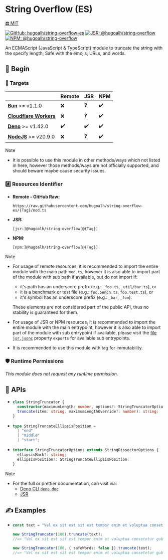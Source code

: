 # String Overflow (ES)

[**⚖️** MIT](./LICENSE.md)

[![GitHub: hugoalh/string-overflow-es](https://img.shields.io/github/v/release/hugoalh/string-overflow-es?label=hugoalh/string-overflow-es&labelColor=181717&logo=github&logoColor=ffffff&sort=semver&style=flat "GitHub: hugoalh/string-overflow-es")](https://github.com/hugoalh/string-overflow-es)
[![JSR: @hugoalh/string-overflow](https://img.shields.io/jsr/v/@hugoalh/string-overflow?label=@hugoalh/string-overflow&labelColor=F7DF1E&logo=jsr&logoColor=000000&style=flat "JSR: @hugoalh/string-overflow")](https://jsr.io/@hugoalh/string-overflow)
[![NPM: @hugoalh/string-overflow](https://img.shields.io/npm/v/@hugoalh/string-overflow?label=@hugoalh/string-overflow&labelColor=CB3837&logo=npm&logoColor=ffffff&style=flat "NPM: @hugoalh/string-overflow")](https://www.npmjs.com/package/@hugoalh/string-overflow)

An ECMAScript (JavaScript & TypeScript) module to truncate the string with the specify length; Safe with the emojis, URLs, and words.

## 🔰 Begin

### 🎯 Targets

|  | **Remote** | **JSR** | **NPM** |
|:--|:--|:--|:--|
| **[Bun](https://bun.sh/)** >= v1.1.0 | ❌ | ❓ | ✔️ |
| **[Cloudflare Workers](https://workers.cloudflare.com/)** | ❌ | ❓ | ✔️ |
| **[Deno](https://deno.land/)** >= v1.42.0 | ✔️ | ✔️ | ✔️ |
| **[NodeJS](https://nodejs.org/)** >= v20.9.0 | ❌ | ❓ | ✔️ |

> [!NOTE]
> - It is possible to use this module in other methods/ways which not listed in here, however those methods/ways are not officially supported, and should beware maybe cause security issues.

### #️⃣ Resources Identifier

- **Remote - GitHub Raw:**
  ```
  https://raw.githubusercontent.com/hugoalh/string-overflow-es/{Tag}/mod.ts
  ```
- **JSR:**
  ```
  [jsr:]@hugoalh/string-overflow[@{Tag}]
  ```
- **NPM:**
  ```
  [npm:]@hugoalh/string-overflow[@{Tag}]
  ```

> [!NOTE]
> - For usage of remote resources, it is recommended to import the entire module with the main path `mod.ts`, however it is also able to import part of the module with sub path if available, but do not import if:
>
>   - it's path has an underscore prefix (e.g.: `_foo.ts`, `_util/bar.ts`), or
>   - it is a benchmark or test file (e.g.: `foo.bench.ts`, `foo.test.ts`), or
>   - it's symbol has an underscore prefix (e.g.: `_bar`, `_foo`).
>
>   These elements are not considered part of the public API, thus no stability is guaranteed for them.
> - For usage of JSR or NPM resources, it is recommended to import the entire module with the main entrypoint, however it is also able to import part of the module with sub entrypoint if available, please visit the [file `jsr.jsonc`](./jsr.jsonc) property `exports` for available sub entrypoints.
> - It is recommended to use this module with tag for immutability.

### 🛡️ Runtime Permissions

*This module does not request any runtime permission.*

## 🧩 APIs

- ```ts
  class StringTruncator {
    constructor(maximumLength: number, options?: StringTruncatorOptions);
    truncate(item: string, maximumLengthOverride?: number): string;
  }
  ```
- ```ts
  type StringTruncateEllipsisPosition = 
    | "end"
    | "middle"
    | "start";
  ```
- ```ts
  interface StringTruncatorOptions extends StringDissectorOptions {
    ellipsisMark?: string;
    ellipsisPosition?: StringTruncateEllipsisPosition;
  }
  ```

> [!NOTE]
> - For the full or prettier documentation, can visit via:
>   - [Deno CLI `deno doc`](https://docs.deno.com/runtime/reference/cli/documentation_generator/)
>   - [JSR](https://jsr.io/@hugoalh/string-overflow)

## ✍️ Examples

- ```ts
  const text = "Vel ex sit est sit est tempor enim et voluptua consetetur gubergren gubergren ut. Amet dolores sit. Duo iriure vel dolore illum diam. Ea vero diam diam tincidunt molestie elitr te sed nisl ut vulputate tincidunt accusam sit sed. Amet sea dolore rebum amet accusam labore dolor no sadipscing labore. Sit erat sit sed voluptua tempor sit ea dolor et.";

  new StringTruncator(100).truncate(text);
  //=> "Vel ex sit est sit est tempor enim et voluptua consetetur gubergren gubergren ut. Amet dolores..."

  new StringTruncator(100, { safeWords: false }).truncate(text);
  //=> "Vel ex sit est sit est tempor enim et voluptua consetetur gubergren gubergren ut. Amet dolores si..."
  ```
